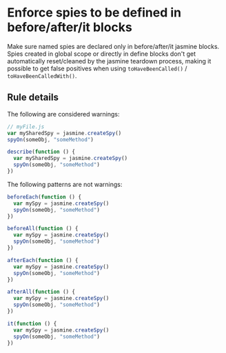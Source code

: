 # Enforce spies to be defined in before/after/it blocks

Make sure named spies are declared only in before/after/it jasmine blocks.
Spies created in global scope or directly in define blocks don't
get automatically reset/cleaned by the jasmine teardown process, making it possible
to get false positives when using ```toHaveBeenCalled()``` / ```toHaveBeenCalledWith()```.

## Rule details

The following are considered warnings:

```js
// myFile.js
var mySharedSpy = jasmine.createSpy()
spyOn(someObj, "someMethod")

describe(function () {
  var mySharedSpy = jasmine.createSpy()
  spyOn(someObj, "someMethod")
})
```

The following patterns are not warnings:

```js
beforeEach(function () {
  var mySpy = jasmine.createSpy()
  spyOn(someObj, "someMethod")
})

beforeAll(function () {
  var mySpy = jasmine.createSpy()
  spyOn(someObj, "someMethod")
})

afterEach(function () {
  var mySpy = jasmine.createSpy()
  spyOn(someObj, "someMethod")
})

afterAll(function () {
  var mySpy = jasmine.createSpy()
  spyOn(someObj, "someMethod")
})

it(function () {
  var mySpy = jasmine.createSpy()
  spyOn(someObj, "someMethod")
})
```
